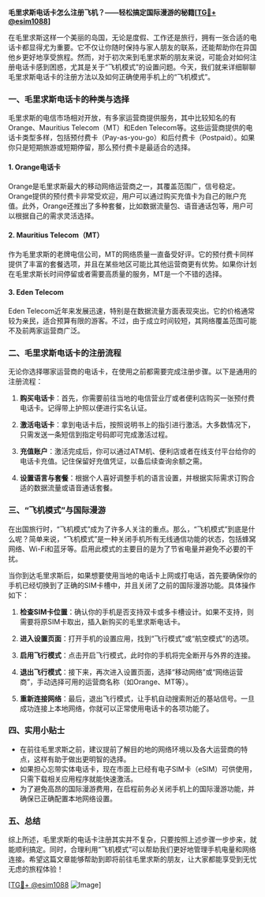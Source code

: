 **毛里求斯电话卡怎么注册飞机？——轻松搞定国际漫游的秘籍[[TG💪+ @esim1088](https://t.me/s/esim1088)]**

在毛里求斯这样一个美丽的岛国，无论是度假、工作还是旅行，拥有一张合适的电话卡都显得尤为重要。它不仅让你随时保持与家人朋友的联系，还能帮助你在异国他乡更好地享受旅程。然而，对于初次来到毛里求斯的朋友来说，可能会对如何注册电话卡感到困惑，尤其是关于“飞机模式”的设置问题。今天，我们就来详细聊聊毛里求斯电话卡的注册方法以及如何正确使用手机上的“飞机模式”。

### 一、毛里求斯电话卡的种类与选择

毛里求斯的电信市场相对开放，有多家运营商提供服务，其中比较知名的有Orange、Mauritius Telecom（MT）和Eden Telecom等。这些运营商提供的电话卡类型多样，包括预付费卡（Pay-as-you-go）和后付费卡（Postpaid）。如果你只是短期旅游或短期停留，那么预付费卡是最适合的选择。

#### 1. Orange电话卡
Orange是毛里求斯最大的移动网络运营商之一，其覆盖范围广，信号稳定。Orange提供的预付费卡非常受欢迎，用户可以通过购买充值卡为自己的账户充值。此外，Orange还推出了多种套餐，比如数据流量包、语音通话包等，用户可以根据自己的需求灵活选择。

#### 2. Mauritius Telecom（MT）
作为毛里求斯的老牌电信公司，MT的网络质量一直备受好评。它的预付费卡同样提供了丰富的套餐选项，并且在某些地区可能比其他运营商更有优势。如果你计划在毛里求斯长时间停留或者需要高质量的服务，MT是一个不错的选择。

#### 3. Eden Telecom
Eden Telecom近年来发展迅速，特别是在数据流量方面表现突出。它的价格通常较为亲民，适合预算有限的游客。不过，由于成立时间较短，其网络覆盖范围可能不及前两家运营商广泛。

### 二、毛里求斯电话卡的注册流程

无论你选择哪家运营商的电话卡，在使用之前都需要完成注册步骤。以下是通用的注册流程：

1. **购买电话卡**：首先，你需要前往当地的电信营业厅或者便利店购买一张预付费电话卡。记得带上护照以便进行实名认证。
   
2. **激活电话卡**：拿到电话卡后，按照说明书上的指引进行激活。大多数情况下，只需发送一条短信到指定号码即可完成激活过程。

3. **充值账户**：激活完成后，你可以通过ATM机、便利店或者在线支付平台给你的电话卡充值。记住保留好充值凭证，以备后续查询余额之需。

4. **设置语言与套餐**：根据个人喜好调整手机的语言设置，并根据实际需求订购合适的数据流量或语音通话套餐。

### 三、“飞机模式”与国际漫游

在出国旅行时，“飞机模式”成为了许多人关注的重点。那么，“飞机模式”到底是什么呢？简单来说，“飞机模式”是一种关闭手机所有无线通信功能的状态，包括蜂窝网络、Wi-Fi和蓝牙等。启用此模式的主要目的是为了节省电量并避免不必要的干扰。

当你到达毛里求斯后，如果想要使用当地的电话卡上网或打电话，首先要确保你的手机已经切换到了正确的SIM卡槽中，并且关闭了之前的国际漫游功能。具体操作如下：

1. **检查SIM卡位置**：确认你的手机是否支持双卡或多卡槽设计。如果不支持，则需要将原SIM卡取出，插入新购买的毛里求斯电话卡。

2. **进入设置页面**：打开手机的设置应用，找到“飞行模式”或“航空模式”的选项。

3. **启用飞行模式**：点击开启飞行模式，此时你的手机将完全断开与外界的连接。

4. **退出飞行模式**：接下来，再次进入设置页面，选择“移动网络”或“网络运营商”，手动选择可用的运营商名称（如Orange、MT等）。

5. **重新连接网络**：最后，退出飞行模式，让手机自动搜索附近的基站信号。一旦成功连接上本地网络，你就可以正常使用电话卡的各项功能了。

### 四、实用小贴士

- 在前往毛里求斯之前，建议提前了解目的地的网络环境以及各大运营商的特点，这样有助于做出更明智的选择。
- 如果担心忘带实体电话卡，现在市面上已经有电子SIM卡（eSIM）可供使用，只需下载相关应用程序就能快速激活。
- 为了避免高昂的国际漫游费用，在启程前务必关闭手机上的国际漫游功能，并确保已正确配置本地网络设置。

### 五、总结

综上所述，毛里求斯的电话卡注册其实并不复杂，只要按照上述步骤一步步来，就能顺利搞定。同时，合理利用“飞机模式”可以帮助我们更好地管理手机电量和网络连接。希望这篇文章能够帮助到即将前往毛里求斯的朋友，让大家都能享受到无忧无虑的旅程体验！

[[TG💪+ @esim1088](https://t.me/s/esim1088) ![Image](https://i.postimg.cc/4NQfJmqS/Snipaste-2025-05-13-00-14-12.png)]